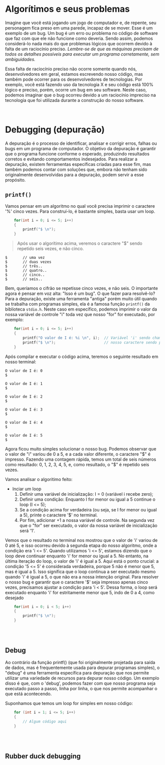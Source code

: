 # Algorítimos e seus problemas
Imagine que você está jogando um jogo de computador e, de repente, seu personagem fica preso em uma parede, incapaz de se mover. Esse é um exemplo de um bug. Um bug é um erro ou problema no código de software que faz com que ele não funcione como deveria. 
Sendo assim, podemos considerá-lo nada mais do que problemas lógicos que ocorrem devido à falta de um raciocínio preciso. _Lembre-se de que as máquinas precisam de todos os detalhes possíveis para executar um programa corretamente, sem ambiguidades._

Essa falta de raciocínio preciso não ocorre somente quando nós, desenvolvedores em geral, estamos escrevendo nosso código, mas também pode ocorrer para os desenvolvedores de tecnologias. Por exemplo, você está fazendo uso da tecnologia X e seu código está 100% lógico e preciso, porém, ocorre um bug em seu software. Neste caso, podemos imaginar que o bug ocorreu devido a um raciocínio impreciso na tecnologia que foi utilizada durante a construção do nosso software.

</br>

# Debugging (depuração)
A depuração é o processo de identificar, analisar e corrigir erros, falhas ou bugs em um programa de computador. O objetivo da depuração é garantir que o programa funcione conforme o esperado, produzindo resultados corretos e evitando comportamentos indesejados. Para realizar a depuração, existem ferramentas específicas criadas para esse fim, mas também podemos contar com soluções que, embora não tenham sido originalmente desenvolvidas para a depuração, podem servir a esse propósito.

## `printf()` 
Vamos pensar em um algoritmo no qual você precisa imprimir o caractere '%' cinco vezes. 
Para construí-lo, é bastante simples, basta usar um loop.
```c
    for(int i = 0; i <= 5; i++)
    {
        printf("$ \n");
    }
```
> Após usar o algorítimo acima, veremos o caractere "$" sendo repetido seis vezes, e não cinco.

```
$       // uma vez
$       // duas vezes
$       // três..
$       // quatro..
$       // cinco..
$       // seis..
```

Bem, queríamos o cifrão se repetisse cinco vezes, e não seis. O importante agora é pensar em voz alta: "Isso é um bug". O que fazer para resolvê-lo? 
Para a depuração, existe uma ferramenta "antiga" porém muito útil quando se trabalha com programas simples, ela é a famosa função `printf()` da biblioteca `stdio.h`. 
Neste caso em específico, podemos imprimir o valor da nossa variável de controle "i" toda vez que nosso "for" for executado, por exemplo:
```c
    for(int i = 0; i <= 5; i++)
    {
        printf("O valor de I é: %i \n", i);  // Variável 'i' sendo chamada.
        printf("$ \n");                      // nosso caractere sendo printado. 
    }
```

Após compilar e executar o código acima, teremos o seguinte resultado em nosso terminal:
```
O valor de I é: 0 
$

O valor de I é: 1 
$

O valor de I é: 2 
$

O valor de I é: 3 
$

O valor de I é: 4 
$

O valor de I é: 5 
$ 
```

Agora ficou muito simples solucionar o nosso bug. Podemos observar que o valor de "i" variou de 0 a 5, e a cada valor diferente, o caractere "$" é impresso. Fazendo uma contagem rápida, temos um total de seis números como resultado: 0, 1, 2, 3, 4, 5, e, como resultado, o "$" é repetido seis vezes.

Vamos analisar o algoritimo feito:
- Inciar um loop
    1. Definir uma variável de inicialização: I = 0    (variável i recebe zero);
    2. Definir uma condição: Enquanto I for menor ou igual a 5 continue o loop (I <= 5);
    3. Se a condição acima for verdadeira (ou seja, se I for menor ou igual a 5), printe o caractere '$' no terminal.
    4. Por fim, adicionar +1 a nossa variável de controle. Na segunda vez que o "for" ser executado, o valor da nossa variável de inicialização será '1'. 

Vemos que o resultado no terminal nos mostrou que o valor de 'i' variou de 0 até 5, e isso ocorreu devido à segunda etapa do nosso algoritmo, onde a condição era 'i <= 5'. Quando utilizamos 'i <= 5', estamos dizendo que o loop deve continuar enquanto 'i' for menor ou igual a 5. No entanto, na última iteração do loop, o valor de 'i' é igual a 5.
Aqui está o ponto crucial: a condição '5 <= 5' é considerada verdadeira, porque 5 não é menor que 5, mas é igual a 5. Isso significa que o loop continua a ser executado mesmo quando 'i' é igual a 5, o que não era a nossa intenção original.
Para resolver o nosso bug e garantir que o caractere '$' seja impresso apenas cinco vezes, precisamos ajustar a condição para 'i < 5'. Dessa forma, o loop será executado enquanto 'i' for estritamente menor que 5, indo de 0 a 4, como desejado
```c
    for(int i = 0; i < 5; i++)
    {
        printf("$ \n");              
    }
```

</br>
</br>

## Debug
Ao contrário da função printf() (que foi originalmente projetada para saída de dados, mas é frequentemente usada para depurar programas simples), o "debug" é uma ferramenta específica para depuração que nos permite utilizar uma variedade de recursos para depurar nosso código.
Um exemplo disso é que, com o 'debug', podemos fazer com que nosso programa seja executado passo a passo, linha por linha, o que nos permite acompanhar o que está acontecendo.

Suponhamos que temos um loop for simples em nosso código:
```c
    for (int i = 1; i <= 5; i++) 
    {
        // Algum código aqui
    }
```

</br>
</br>

## Rubber duck debugging
